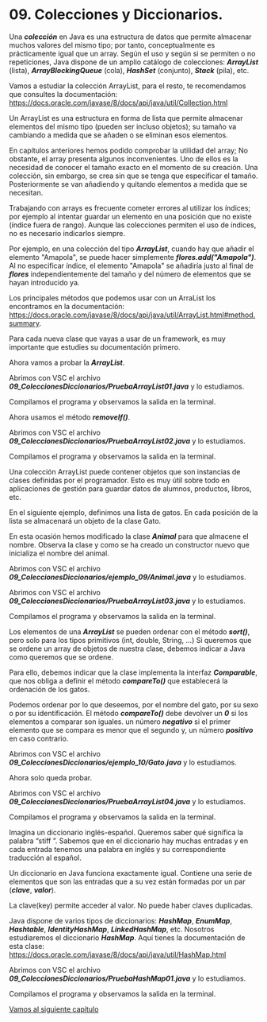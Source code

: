 # 09. Colecciones y Diccionarios.


Una ***colección*** en Java es una estructura de datos que permite almacenar muchos valores del mismo tipo; por tanto, conceptualmente es prácticamente igual que un array. Según el uso y según si se permiten o no repeticiones, Java dispone de un amplio
catálogo de colecciones: ***ArrayList*** (lista), ***ArrayBlockingQueue*** (cola), ***HashSet*** (conjunto), ***Stack*** (pila), etc. 

Vamos a estudiar la colección ArrayList, para el resto, te recomendamos que consultes la documentación: https://docs.oracle.com/javase/8/docs/api/java/util/Collection.html

Un ArrayList es una estructura en forma de lista que permite almacenar elementos del mismo tipo (pueden ser incluso objetos); su tamaño va cambiando a medida que se añaden o se eliminan esos elementos.

En capítulos anteriores hemos podido comprobar la utilidad del array; No obstante, el array presenta algunos inconvenientes. Uno de ellos es la necesidad de conocer el tamaño exacto en el momento de su creación. Una colección, sin embargo, se crea sin que se tenga que especificar el tamaño. Posteriormente se van añadiendo y quitando elementos a medida que se necesitan.

Trabajando con arrays es frecuente cometer errores al utilizar los índices; por ejemplo al intentar guardar un elemento en una posición que no existe (índice fuera de rango). Aunque las colecciones permiten el uso de índices, no es necesario indicarlos siempre.

Por ejemplo, en una colección del tipo ***ArrayList***, cuando hay que añadir el elemento "Amapola", se puede hacer simplemente ***flores.add("Amapola")***. Al no especificar índice, el elemento "Amapola" se añadiría justo al final de ***flores*** independientemente del tamaño y del número de elementos que se hayan introducido ya.

Los principales métodos que podemos usar con un ArraList los encontramos en la documentación: https://docs.oracle.com/javase/8/docs/api/java/util/ArrayList.html#method.summary. 

Para cada nueva clase que vayas a usar de un framework, es muy importante que estudies su documentación primero.

Ahora vamos a probar la ***ArrayList***.

Abrimos con VSC el archivo ***09_ColeccionesDiccionarios/PruebaArrayList01.java*** y lo estudiamos.

Compilamos el programa y observamos la salida en la terminal.

Ahora usamos el método ***removeIf()***.

Abrimos con VSC el archivo ***09_ColeccionesDiccionarios/PruebaArrayList02.java*** y lo estudiamos.

Compilamos el programa y observamos la salida en la terminal.

Una colección ArrayList puede contener objetos que son instancias de clases definidas por el programador. Esto es muy útil sobre todo en aplicaciones de gestión para guardar datos de alumnos, productos, libros, etc.

En el siguiente ejemplo, definimos una lista de gatos. En cada posición de la lista se almacenará un objeto de la clase Gato.

En esta ocasión hemos modificado la clase ***Animal*** para que almacene el nombre. Observa la clase y como se ha creado un constructor nuevo que inicializa el nombre del animal.

Abrimos con VSC el archivo ***09_ColeccionesDiccionarios/ejemplo_09/Animal.java*** y lo estudiamos.

Abrimos con VSC el archivo ***09_ColeccionesDiccionarios/PruebaArrayList03.java*** y lo estudiamos.

Compilamos el programa y observamos la salida en la terminal.

Los elementos de una ***ArrayList*** se pueden ordenar con el método ***sort()***, pero solo para los tipos primitivos (int, double, String, ...) Si queremos que se ordene un array de objetos de nuestra clase, debemos indicar a Java como queremos que se ordene.

Para ello, debemos indicar que la clase implementa la interfaz ***Comparable***, que nos obliga a definir el método ***compareTo()*** que establecerá la ordenación de los gatos.

Podemos ordenar por lo que deseemos, por el nombre del gato, por su sexo o por su identificación. El método ***compareTo()*** debe devolver un ***0*** si los elementos a comparar son iguales. un número ***negativo*** si el primer elemento que se compara es menor que el segundo y, un número ***positivo*** en caso contrario.

Abrimos con VSC el archivo ***09_ColeccionesDiccionarios/ejemplo_10/Gato.java*** y lo estudiamos.

Ahora solo queda probar.

Abrimos con VSC el archivo ***09_ColeccionesDiccionarios/PruebaArrayList04.java*** y lo estudiamos.

Compilamos el programa y observamos la salida en la terminal.


Imagina un diccionario inglés-español. Queremos saber qué significa la palabra “stiff ”. Sabemos que en el diccionario hay muchas entradas y en cada entrada tenemos una palabra en inglés y su correspondiente traducción al español. 

Un diccionario en Java funciona exactamente igual. Contiene una serie de elementos que son las entradas que a su vez están formadas por un par (***clave***, ***valor***). 

La clave(key) permite acceder al valor. No puede haber claves duplicadas. 

Java dispone de varios tipos de diccionarios: ***HashMap***, ***EnumMap***, ***Hashtable***, ***IdentityHashMap***, ***LinkedHashMap***, etc. Nosotros estudiaremos el diccionario ***HashMap***. Aquí tienes la documentación de esta clase: https://docs.oracle.com/javase/8/docs/api/java/util/HashMap.html


Abrimos con VSC el archivo ***09_ColeccionesDiccionarios/PruebaHashMap01.java*** y lo estudiamos.

Compilamos el programa y observamos la salida en la terminal.


[Vamos al siguiente capítulo](../10_OperacionesFicheros/_Contenido.md)

